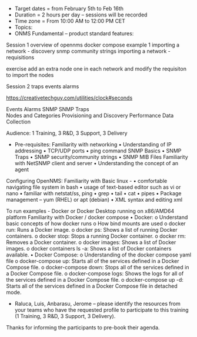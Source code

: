 -	Target dates = from February  5th to Feb 16th 
-	Duration = 2 hours per day – sessions will be recorded
-	Time zone = From 10:00 AM to 12:00 PM CET
-	Topics:
-	ONMS Fundamental – product standard features:

Session 1
overview of opennms
docker compose example 1
importing a network - discovery
snmp community strings
importing a network - requisitions

exercise
add an extra node one in each network and modify the requisiton to import the nodes

Session 2
traps
events
alarms 

https://creativetechguy.com/utilities/clock#seconds


Events 
Alarms 
SNMP 
SNMP Traps  
Nodes and Categories 
Provisioning and Discovery 
Performance Data Collection 



Audience: 1 Training, 3 R&D, 3 Support, 3 Delivery
-	Pre-requisites:
Familiarity with networking 
• Understanding of IP addressing
• TCP/UDP ports
• ping command
SNMP Basics 
• SNMP Traps
• SNMP security/community strings
• SNMP MIB Files
Familiarity with NetSNMP client and server
• Understanding the concept of an agent

Configuring OpenNMS:
Familiarity with Basic linux -
• comfortable navigating file system in bash
• usage of text-based editor such as vi or nano
• familiar with netstat/ss, ping
• grep
• tail
• cat
• pipes
• Package management – yum (RHEL) or apt (debian)
• XML syntax and editing xml

To run examples - 
Docker or Docker Desktop running on x86/AMD64 platform
Familiarity with Docker / docker compose
• Docker:
o	Understand basic concepts of how docker runs
o	How bind mounts are used
o	docker run: Runs a Docker image.
o	docker ps: Shows a list of running Docker containers.
o	docker stop: Stops a running Docker container.
o	docker rm: Removes a Docker container.
o	docker images: Shows a list of Docker images.
o	docker containers ls -a: Shows a list of Docker containers available.
• Docker Compose:
o	Understanding of the docker compose yaml file
o	docker-compose up: Starts all of the services defined in a Docker Compose file.
o	docker-compose down: Stops all of the services defined in a Docker Compose file.
o	docker-compose logs: Shows the logs for all of the services defined in a Docker Compose file.
o	docker-compose up -d: Starts all of the services defined in a Docker Compose file in detached mode.
-	Raluca, Luis, Anbarasu, Jerome – please identify the resources from your teams who have the requested profile to participate to this training (1 Training, 3 R&D, 3 Support, 3 Delivery).

Thanks for informing the participants to pre-book their agenda.

